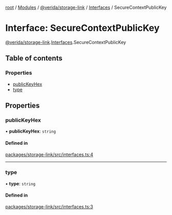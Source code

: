 [root](../README.md) / [Modules](../modules.md) / [@verida/storage-link](../modules/verida_storage_link.md) / [Interfaces](../modules/verida_storage_link.Interfaces.md) / SecureContextPublicKey

# Interface: SecureContextPublicKey

[@verida/storage-link](../modules/verida_storage_link.md).[Interfaces](../modules/verida_storage_link.Interfaces.md).SecureContextPublicKey

## Table of contents

### Properties

- [publicKeyHex](verida_storage_link.Interfaces.SecureContextPublicKey.md#publickeyhex)
- [type](verida_storage_link.Interfaces.SecureContextPublicKey.md#type)

## Properties

### publicKeyHex

• **publicKeyHex**: `string`

#### Defined in

[packages/storage-link/src/interfaces.ts:4](https://github.com/verida/verida-js/blob/c03b336/packages/storage-link/src/interfaces.ts#L4)

___

### type

• **type**: `string`

#### Defined in

[packages/storage-link/src/interfaces.ts:3](https://github.com/verida/verida-js/blob/c03b336/packages/storage-link/src/interfaces.ts#L3)
